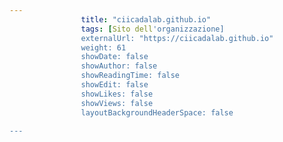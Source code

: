 ---
                title: "ciicadalab.github.io"
                tags: [Sito dell'organizzazione]
                externalUrl: "https://ciicadalab.github.io"
                weight: 61
                showDate: false
                showAuthor: false
                showReadingTime: false
                showEdit: false
                showLikes: false
                showViews: false
                layoutBackgroundHeaderSpace: false
                ---

